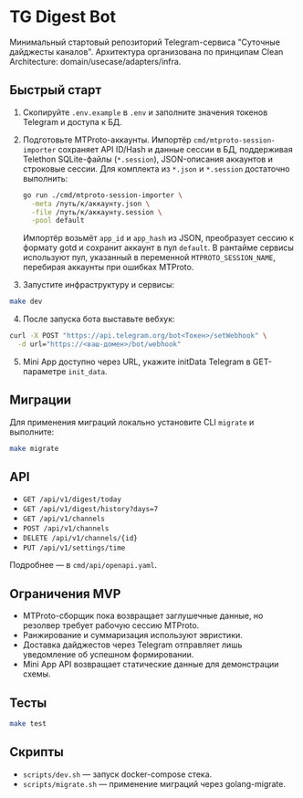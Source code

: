 # TG Digest Bot

Минимальный стартовый репозиторий Telegram-сервиса "Суточные дайджесты каналов". Архитектура организована по принципам Clean Architecture: domain/usecase/adapters/infra.

## Быстрый старт

1. Скопируйте `.env.example` в `.env` и заполните значения токенов Telegram и доступа к БД.
2. Подготовьте MTProto-аккаунты. Импортёр `cmd/mtproto-session-importer` сохраняет API ID/Hash и данные сессии в БД, поддерживая
   Telethon SQLite-файлы (`*.session`), JSON-описания аккаунтов и строковые сессии. Для комплекта из `*.json` и `*.session`
   достаточно выполнить:

   ```bash
   go run ./cmd/mtproto-session-importer \
     -meta /путь/к/аккаунту.json \
     -file /путь/к/аккаунту.session \
     -pool default
   ```

   Импортёр возьмёт `app_id` и `app_hash` из JSON, преобразует сессию к формату gotd и сохранит аккаунт в пул `default`. В рантайме
   сервисы используют пул, указанный в переменной `MTPROTO_SESSION_NAME`, перебирая аккаунты при ошибках MTProto.
3. Запустите инфраструктуру и сервисы:

```bash
make dev
```

4. После запуска бота выставьте вебхук:

```bash
curl -X POST "https://api.telegram.org/bot<Токен>/setWebhook" \
  -d url="https://<ваш-домен>/bot/webhook"
```

5. Mini App доступно через URL, укажите initData Telegram в GET-параметре `init_data`.

## Миграции

Для применения миграций локально установите CLI `migrate` и выполните:

```bash
make migrate
```

## API

- `GET /api/v1/digest/today`
- `GET /api/v1/digest/history?days=7`
- `GET /api/v1/channels`
- `POST /api/v1/channels`
- `DELETE /api/v1/channels/{id}`
- `PUT /api/v1/settings/time`

Подробнее — в `cmd/api/openapi.yaml`.

## Ограничения MVP

- MTProto-сборщик пока возвращает заглушечные данные, но резолвер требует рабочую сессию MTProto.
- Ранжирование и суммаризация используют эвристики.
- Доставка дайджестов через Telegram отправляет лишь уведомление об успешном формировании.
- Mini App API возвращает статические данные для демонстрации схемы.

## Тесты

```bash
make test
```

## Скрипты

- `scripts/dev.sh` — запуск docker-compose стека.
- `scripts/migrate.sh` — применение миграций через golang-migrate.

